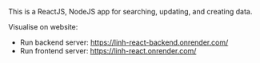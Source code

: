 This is a ReactJS, NodeJS app for searching, updating, and creating data.

Visualise on website:

* Run backend server: https://linh-react-backend.onrender.com/
* Run frontend server: https://linh-react.onrender.com/
